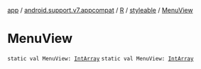 [app](../../../index.md) / [android.support.v7.appcompat](../../index.md) / [R](../index.md) / [styleable](index.md) / [MenuView](.)

# MenuView

`static val MenuView: `[`IntArray`](https://kotlinlang.org/api/latest/jvm/stdlib/kotlin/-int-array/index.html)
`static val MenuView: `[`IntArray`](https://kotlinlang.org/api/latest/jvm/stdlib/kotlin/-int-array/index.html)